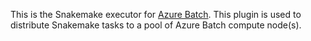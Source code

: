 This is the Snakemake executor for [Azure Batch](https://learn.microsoft.com/en-us/azure/batch/). This plugin is used to distribute Snakemake tasks to a pool of Azure Batch compute node(s). 